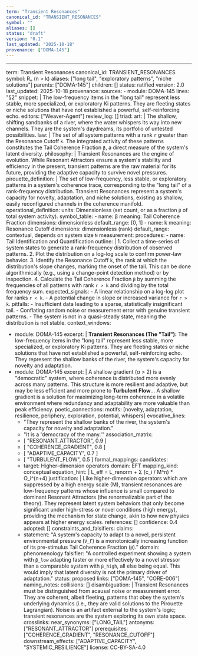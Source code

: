 ```yaml
---
term: "Transient Resonances"
canonical_id: "TRANSIENT_RESONANCES"
symbol: ""
aliases: []
status: "draft"
version: "0.1"
last_updated: "2025-10-18"
provenance: ["DOMA-145"]
---
```


---
term: Transient Resonances
canonical_id: TRANSIENT_RESONANCES
symbol: Rₙ (n > k)
aliases: ["long tail", "exploratory patterns", "niche solutions"]
parents: ["DOMA-145"]
children: []
status: ratified
version: 2.0
last_updated: 2025-10-18
provenance:
  sources:
    - module: DOMA-145
      lines: "§2"
      snippet: |
        The low-frequency items in the "long tail" represent less stable, more specialized, or exploratory Ki patterns. They are fleeting states or niche solutions that have not established a powerful, self-reinforcing echo.
  editors: ["Weaver-Agent"]
  review_log: []
triad:
  art: |
    The shallow, shifting sandbanks of a river, where the water whispers its way into new channels. They are the system's daydreams, its portfolio of untested possibilities.
  law: |
    The set of all system patterns with a rank `r` greater than the Resonance Cutoff `k`. The integrated activity of these patterns constitutes the Tail Coherence Fraction `β`, a direct measure of the system's latent diversity.
  philosophy: |
    Transient Resonances are the engine of evolution. While Resonant Attractors ensure a system's stability and efficiency in the present, transient patterns are the raw material for its future, providing the adaptive capacity to survive novel pressures.
pirouette_definition: |
  The set of low-frequency, less stable, or exploratory patterns in a system's coherence trace, corresponding to the "long tail" of a rank-frequency distribution. Transient Resonances represent a system's capacity for novelty, adaptation, and niche solutions, existing as shallow, easily reconfigured channels in the coherence manifold.
operational_definition:
  units: Dimensionless (set count, or as a fraction `β` of total system activity).
  symbol_table:
    - name: β
      meaning: Tail Coherence Fraction
      dimensions: dimensionless
      default_range: [0, 1]
    - name: k
      meaning: Resonance Cutoff
      dimensions: dimensionless (rank)
      default_range: contextual, depends on system size `N`
  measurement:
    procedures:
      - name: Tail Identification and Quantification
        outline: |
          1. Collect a time-series of system states to generate a rank-frequency distribution of observed patterns.
          2. Plot the distribution on a log-log scale to confirm power-law behavior.
          3. Identify the Resonance Cutoff `k`, the rank at which the distribution's slope changes, marking the onset of the tail. This can be done algorithmically (e.g., using a change-point detection method) or by inspection.
          4. Calculate the Tail Coherence Fraction `β` by summing the frequencies of all patterns with rank `r > k` and dividing by the total frequency sum.
        expected_signals:
          - A linear relationship on a log-log plot for ranks `r < k`.
          - A potential change in slope or increased variance for `r > k`.
        pitfalls:
          - Insufficient data leading to a sparse, statistically insignificant tail.
          - Conflating random noise or measurement error with genuine transient patterns.
          - The system is not in a quasi-steady state, meaning the distribution is not stable.
context_windows:
  - module: DOMA-145
    excerpt: |
      **Transient Resonances (The "Tail"):** The low-frequency items in the "long tail" represent less stable, more specialized, or exploratory Ki patterns. They are fleeting states or niche solutions that have not established a powerful, self-reinforcing echo. They represent the shallow banks of the river, the system's capacity for novelty and adaptation.
  - module: DOMA-145
    excerpt: |
      A shallow gradient (α > 2) is a "democratic" system, where coherence is distributed more evenly across many patterns. This structure is more resilient and adaptive, but may be less efficient and more prone to **Turbulent Flow**... A shallow gradient is a solution for maximizing long-term coherence in a volatile environment where redundancy and adaptability are more valuable than peak efficiency.
poetic_connections:
  motifs: [novelty, adaptation, resilience, periphery, exploration, potential, whispers]
  evocative_lines:
    - "They represent the shallow banks of the river, the system's capacity for novelty and adaptation."
    - "It is a 'democracy of the many.'"
  association_matrix:
    - [ "RESONANT_ATTRACTOR", 0.9 ]
    - [ "COHERENCE_GRADIENT", 0.8 ]
    - [ "ADAPTIVE_CAPACITY", 0.7 ]
    - [ "TURBULENT_FLOW", 0.5 ]
formal_mappings:
  candidates:
    - target: Higher-dimension operators
      domain: EFT
      mapping_kind: conceptual
      equation_hint: |
        L_eff = L_renorm + Σ (c_i / M^n) * O_i^(n+4)
      justification: |
        Like higher-dimension operators which are suppressed by a high energy scale (M), transient resonances are low-frequency patterns whose influence is small compared to dominant Resonant Attractors (the renormalizable part of the theory). They represent latent system behaviors that only become significant under high-stress or novel conditions (high energy), providing the mechanism for state change, akin to how new physics appears at higher energy scales.
      references: []
      confidence: 0.4
  adopted: []
constraints_and_falsifiers:
  claims:
    - statement: "A system's capacity to adapt to a novel, persistent environmental pressure (`V_Γ`) is a monotonically increasing function of its pre-stimulus Tail Coherence Fraction (`β`)."
      domain: phenomenology
      falsifier: "A controlled experiment showing a system with `β_low` adapting faster or more effectively to a novel stressor than a comparable system with `β_high`, all else being equal. This would imply that latent diversity is not the primary driver of adaptation."
      status: proposed
      links: ["DOMA-145", "CORE-006"]
naming_notes:
  collisions: []
  disambiguation: |
    Transient Resonances must be distinguished from acausal noise or measurement error. They are coherent, albeit fleeting, patterns that obey the system's underlying dynamics (i.e., they are valid solutions to the Pirouette Lagrangian). Noise is an artifact external to the system's logic; transient resonances are the system exploring its own state space.
crosslinks:
  near_synonyms: ["LONG_TAIL"]
  antonyms: ["RESONANT_ATTRACTOR"]
  prerequisites: ["COHERENCE_GRADIENT", "RESONANCE_CUTOFF"]
  downstream_effects: ["ADAPTIVE_CAPACITY", "SYSTEMIC_RESILIENCE"]
license: CC-BY-SA-4.0